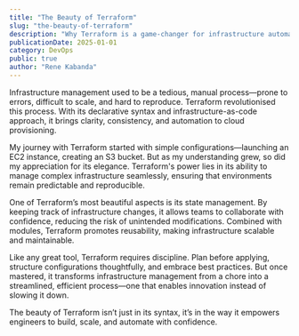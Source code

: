 ```yaml
---
title: "The Beauty of Terraform"
slug: "the-beauty-of-terraform"
description: "Why Terraform is a game-changer for infrastructure automation."
publicationDate: 2025-01-01
category: DevOps
public: true
author: "Rene Kabanda"
---
```


Infrastructure management used to be a tedious, manual process—prone to errors, difficult to scale, and hard to reproduce. Terraform revolutionised this process. With its declarative syntax and infrastructure-as-code approach, it brings clarity, consistency, and automation to cloud provisioning.

My journey with Terraform started with simple configurations—launching an EC2 instance, creating an S3 bucket. But as my understanding grew, so did my appreciation for its elegance. Terraform's power lies in its ability to manage complex infrastructure seamlessly, ensuring that environments remain predictable and reproducible.

One of Terraform’s most beautiful aspects is its state management. By keeping track of infrastructure changes, it allows teams to collaborate with confidence, reducing the risk of unintended modifications. Combined with modules, Terraform promotes reusability, making infrastructure scalable and maintainable.

Like any great tool, Terraform requires discipline. Plan before applying, structure configurations thoughtfully, and embrace best practices. But once mastered, it transforms infrastructure management from a chore into a streamlined, efficient process—one that enables innovation instead of slowing it down.

The beauty of Terraform isn’t just in its syntax, it’s in the way it empowers engineers to build, scale, and automate with confidence.